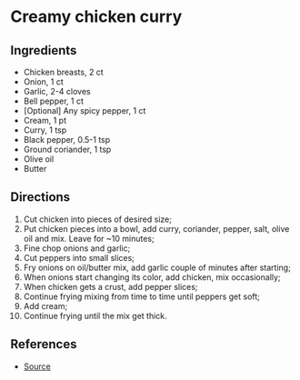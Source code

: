 # Creamy chicken curry

## Ingredients
* Chicken breasts, 2 ct
* Onion, 1 ct
* Garlic, 2-4 cloves
* Bell pepper, 1 ct
* [Optional] Any spicy pepper, 1 ct
* Cream, 1 pt
* Curry, 1 tsp
* Black pepper, 0.5-1 tsp
* Ground coriander, 1 tsp
* Olive oil
* Butter

## Directions
1. Cut chicken into pieces of desired size;
1. Put chicken pieces into a bowl, add curry, coriander, pepper, salt, olive oil and mix. Leave for ~10 minutes;
1. Fine chop onions and garlic;
3. Cut peppers into small slices;
6. Fry onions on oil/butter mix, add garlic couple of minutes after starting;
7. When onions start changing its color, add chicken, mix occasionally;
8. When chicken gets a crust, add pepper slices;
9. Continue frying mixing from time to time until peppers get soft;
10. Add cream;
11. Continue frying until the mix get thick.

## References
* [Source](https://www.youtube.com/watch?v=e6Qd_u1OvTs)
